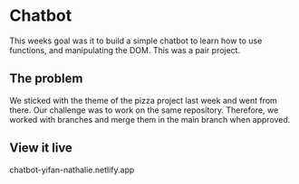 # Chatbot

This weeks goal was it to build a simple chatbot to learn how to use functions, and manipulating the DOM. This was a pair project.

## The problem

We sticked with the theme of the pizza project last week and went from there.
Our challenge was to work on the same repository. Therefore, we worked with branches and merge them in the main branch when approved.

## View it live

chatbot-yifan-nathalie.netlify.app
